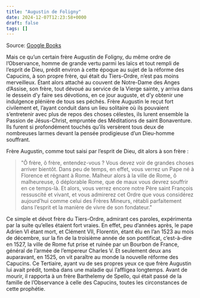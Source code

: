 ```yaml
---
title: "Augustin de Foligny"
date: 2024-12-07T12:23:58+0000
draft: false
tags: []
---
```


Source: [Google Books](https://www.google.fr/books/edition/Les_annales_des_fr%C3%A8res_mineurs_capucins/uywyN7uqW0gC?hl=fr&gbpv=1&pg=PA41&printsec=frontcover)

Mais ce qu’un certain frère Augustin de Foligny, du même ordre de l’Observance, homme de grande vertu parmi les laïcs et tout rempli de l’esprit de Dieu, prédit environ à cette époque au sujet de la réforme des Capucins, à son propre frère, qui était du Tiers-Ordre, n’est pas moins merveilleux. Étant alors attaché au couvent de Notre-Dame des Anges d’Assise, son frère, tout dévoué au service de la Vierge sainte, y arriva dans le dessein d’y faire ses dévotions, en ce jour auguste, et d’y obtenir une indulgence plénière de tous ses péchés. Frère Augustin le reçut fort civilement et, l’ayant conduit dans un lieu solitaire où ils pouvaient s’entretenir avec plus de repos des choses célestes, ils lurent ensemble la Passion de Jésus-Christ, empruntée des Méditations de saint Bonaventure. Ils furent si profondément touchés qu’ils versèrent tous deux de nombreuses larmes devant la pensée prodigieuse d’un Dieu-homme souffrant.

Frère Augustin, comme tout saisi par l’esprit de Dieu, dit alors à son frère : 

> "Ô frère, ô frère, entendez-vous ? Vous devez voir de grandes choses arriver bientôt. Dans peu de temps, en effet, vous verrez un Pape né à Florence et régnant à Rome. Malheur alors à la ville de Rome, ô malheureuse, ô déplorable Rome, que de maux vous devrez souffrir en ce temps-là. Et alors, vous verrez encore notre Père saint François ressuscité et vivant, et vous admirerez cet Ordre que vous considérez aujourd’hui comme celui des Frères Mineurs, rétabli parfaitement dans l’esprit et la manière de vivre de son fondateur."

Ce simple et dévot frère du Tiers-Ordre, admirant ces paroles, expérimenta par la suite qu’elles étaient fort vraies. En effet, peu d’années après, le pape Adrien VI étant mort, et Clément VII, Florentin, étant élu en l’an 1523 au mois de décembre, sur la fin de la troisième année de son pontificat, c’est-à-dire en 1527, la ville de Rome fut prise et ruinée par un Bourbon de France, général de l’armée de l’empereur Charles V. Et seulement deux ans auparavant, en 1525, on vit paraître au monde la nouvelle réforme des Capucins. Ce Tertiaire, ayant vu de ses propres yeux ce que frère Augustin lui avait prédit, tomba dans une maladie qui l’affligea longtemps. Avant de mourir, il rapporta à un frère Barthelemy de Spello, qui était passé de la famille de l’Observance à celle des Capucins, toutes les circonstances de cette prophétie.


